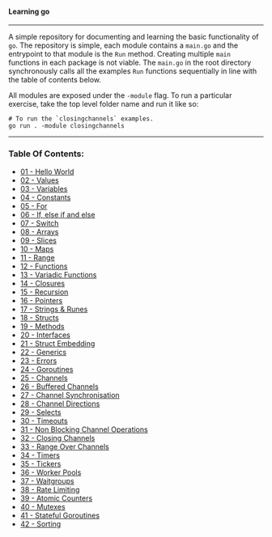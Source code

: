 #### Learning go

-----

A simple repository for documenting and learning the basic functionality of `go`.  The repository is simple,
each module contains a `main.go` and the entrypoint to that module is the `Run` method.  Creating multiple
`main` functions in each package is not viable.  The `main.go` in the root directory synchronously calls
all the examples `Run` functions sequentially in line with the table of contents below.

All modules are exposed under the `-module` flag.  To run a particular exercise, take the top level folder name
and run it like so:

```console
# To run the `closingchannels` examples.
go run . -module closingchannels
```

-----


### Table Of Contents:

* [01 - Hello World](helloworld/main.go)
* [02 - Values](values/main.go)
* [03 - Variables](variables/main.go)
* [04 - Constants](constants/main.go)
* [05 - For](forloop/main.go)
* [06 - If, else if and else](ifelse/main.go)
* [07 - Switch](switches/main.go)
* [08 - Arrays](arrays/main.go)
* [09 - Slices](slices/main.go)
* [10 - Maps](maps/main.go)
* [11 - Range](ranges/main.go)
* [12 - Functions](functions/main.go)
* [13 - Variadic Functions](variadicfunctions/main.go)
* [14 - Closures](closures/main.go)
* [15 - Recursion](recursion/main.go)
* [16 - Pointers](pointers/main.go)
* [17 - Strings & Runes](stringsrunes/main.go)
* [18 - Structs](structs/main.go)
* [19 - Methods](methods/main.go)
* [20 - Interfaces](interfaces/main.go)
* [21 - Struct Embedding](structembedding/main.go)
* [22 - Generics](generics/main.go)
* [23 - Errors](errors/main.go)
* [24 - Goroutines](goroutines/main.go)
* [25 - Channels](channels/main.go)
* [26 - Buffered Channels](bufferedchannels/main.go)
* [27 - Channel Synchronisation](channelsynchronisation/main.go)
* [28 - Channel Directions](channeldirections/main.go)
* [29 - Selects](selects/main.go)
* [30 - Timeouts](timeouts/main.go)
* [31 - Non Blocking Channel Operations](nonblockingchannelops/main.go)
* [32 - Closing Channels](closingchannel/main.go)
* [33 - Range Over Channels](rangeoverchannels/main.go)
* [34 - Timers](timers/main.go)
* [35 - Tickers](tickers/main.go)
* [36 - Worker Pools](workerpools/main.go)
* [37 - Waitgroups](waitgroups.go)
* [38 - Rate Limiting](ratelimiting/main.go)
* [39 - Atomic Counters](atomiccounters/main.go)
* [40 - Mutexes](mutexes/main.go)
* [41 - Stateful Goroutines](statefulgoroutines/main.go)
* [42 - Sorting](sorting/main.go)

